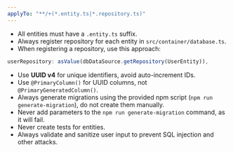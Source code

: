 ```yaml
---
applyTo: "**/+(*.entity.ts|*.repository.ts)"
---
```


- All entities must have a `.entity.ts` suffix.
- Always register repository for each entity in `src/container/database.ts`.
- When registering a repository, use this approach:
```typescript
userRepository: asValue(dbDataSource.getRepository(UserEntity)),
```
- Use **UUID v4** for unique identifiers, avoid auto-increment IDs.
- Use `@PrimaryColumn()` for UUID columns, not `@PrimaryGeneratedColumn()`.
- Always generate migrations using the provided npm script (`npm run generate-migration`), do not create them manually.
- Never add parameters to the `npm run generate-migration` command, as it will fail.
- Never create tests for entities.
- Always validate and sanitize user input to prevent SQL injection and other attacks.
